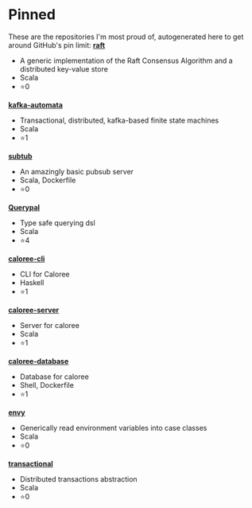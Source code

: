 # Pinned

These are the repositories I'm most proud of, autogenerated here to get around GitHub's pin limit:
**[raft](https://github.com/stoufexis/raft)**
* A generic implementation of the Raft Consensus Algorithm and a distributed key-value store
* Scala
* :star:0

**[kafka-automata](https://github.com/stoufexis/kafka-automata)**
* Transactional, distributed, kafka-based finite state machines
* Scala
* :star:1

**[subtub](https://github.com/stoufexis/subtub)**
* An amazingly basic pubsub server
* Scala, Dockerfile
* :star:0

**[Querypal](https://github.com/stoufexis/Querypal)**
* Type safe querying dsl
* Scala
* :star:4

**[caloree-cli](https://github.com/stoufexis/caloree-cli)**
* CLI for Caloree
* Haskell
* :star:1

**[caloree-server](https://github.com/stoufexis/caloree-server)**
* Server for caloree
* Scala
* :star:1

**[caloree-database](https://github.com/stoufexis/caloree-database)**
* Database for caloree
* Shell, Dockerfile
* :star:1

**[envy](https://github.com/stoufexis/envy)**
* Generically read environment variables into case classes
* Scala
* :star:0

**[transactional](https://github.com/stoufexis/transactional)**
* Distributed transactions abstraction
* Scala
* :star:0

